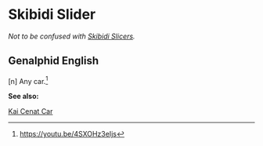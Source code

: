 # Skibidi Slider

*Not to be confused with [Skibidi Slicers](sigma-meal-skibidi-slicers.md).*

## Genalphid English

[n] Any car.[^1]

**See also:**

[Kai Cenat Car](kai-cenat-car.md)

[^1]: <https://youtu.be/4SXOHz3eIjs>